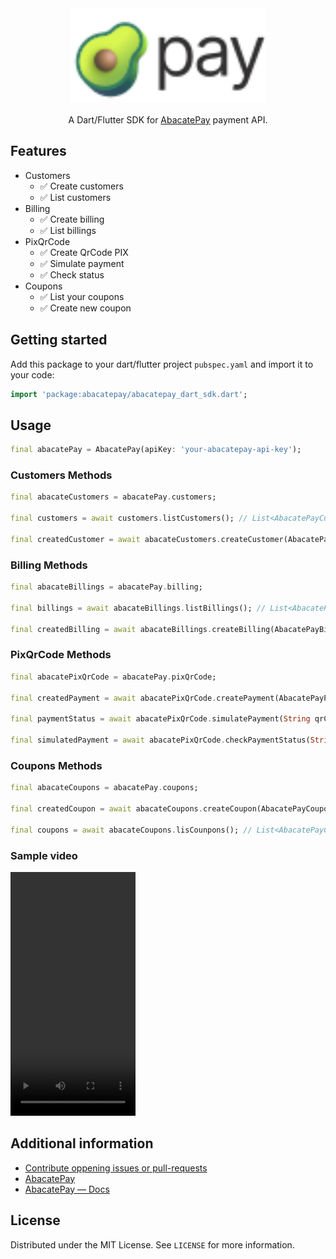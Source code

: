 <div align='center'>
    <img src='https://raw.githubusercontent.com/feliperfdev/abacatepay-dart-sdk/refs/heads/main/assets/logo.svg' height=150/>
</div>

<div align='center'>
<br/>
A Dart/Flutter SDK for <a href='https://www.abacatepay.com/'>AbacatePay</a> payment API. 
</div>

## Features

- Customers
  - ✅ Create customers
  - ✅ List customers
- Billing
  - ✅ Create billing
  - ✅ List billings
- PixQrCode
  - ✅ Create QrCode PIX
  - ✅ Simulate payment
  - ✅ Check status
- Coupons
  - ✅ List your coupons
  - ✅ Create new coupon

## Getting started

Add this package to your dart/flutter project `pubspec.yaml` and import it to your code:

```dart
import 'package:abacatepay/abacatepay_dart_sdk.dart';
```

## Usage

```dart
final abacatePay = AbacatePay(apiKey: 'your-abacatepay-api-key');
```

### Customers Methods

```dart
final abacateCustomers = abacatePay.customers;

final customers = await customers.listCustomers(); // List<AbacatePayCustomerResponse>

final createdCustomer = await abacateCustomers.createCustomer(AbacatePayCustomerData); // AbacatePayCustomerResponse
```

### Billing Methods

```dart
final abacateBillings = abacatePay.billing;

final billings = await abacateBillings.listBillings(); // List<AbacatePayBillingResponse>

final createdBilling = await abacateBillings.createBilling(AbacatePayBillingData); // AbacatePayBillingResponse
```

### PixQrCode Methods

```dart
final abacatePixQrCode = abacatePay.pixQrCode;

final createdPayment = await abacatePixQrCode.createPayment(AbacatePayPixQrCodeData); // List<AbacatePayPixQrCodeResponse>

final paymentStatus = await abacatePixQrCode.simulatePayment(String qrCodePixID); // AbacatePayPixQrCodeStatusResponse

final simulatedPayment = await abacatePixQrCode.checkPaymentStatus(String qrCodePixID); // AbacatePayPixQrCodeStatusResponse
```

### Coupons Methods

```dart
final abacateCoupons = abacatePay.coupons;

final createdCoupon = await abacateCoupons.createCoupon(AbacatePayCouponData); // AbacatePayCouponResponse

final coupons = await abacateCoupons.lisCounpons(); // List<AbacatePayCouponResponse>
```

### Sample video

<video src="assets/sample.mp4" width="200" height="390" controls></video>

## Additional information

- [Contribute oppening issues or pull-requests](https://github.com/feliperfdev/abacatepay-dart-sdk)
- [AbacatePay](https://www.abacatepay.com/)
- [AbacatePay — Docs](https://docs.abacatepay.com/pages/introduction)

## License

Distributed under the MIT License. See `LICENSE` for more information.
